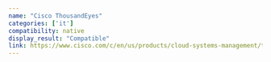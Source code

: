 ```yaml
---
name: "Cisco ThousandEyes"
categories: ['it']
compatibility: native
display_result: "Compatible"
link: https://www.cisco.com/c/en/us/products/cloud-systems-management/thousandeyes-end-user-monitoring/index.html
---
```

